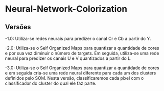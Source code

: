 # Neural-Network-Colorization

## Versões

-1.0: Utiliza-se redes neurais para predizer o canal Cr e Cb a partir do Y.

-2.0: Utiliza-se o Self Organized Maps para quantizar a quantidade de cores e por sua vez diminuir o número de targets. Em seguida, utiliza-se uma rede neural para predizer os canais U e V quantizados a partir do L.

-3.0: Utiliza-se o Self Organized Maps para quantizar a quantidade de cores e em seguida cria-se uma rede neural diferente para cada um dos clusters definidos pelo SOM. Nesta versão, classificaremos cada pixel com o classificador do cluster do qual ele faz parte.

